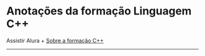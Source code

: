 # Anotações da formação Linguagem C++

Assistir Alura +
[Sobre a formação C++](https://cursos.alura.com.br/extra/alura-mais/sobre-a-formacao-c--c793)

---

